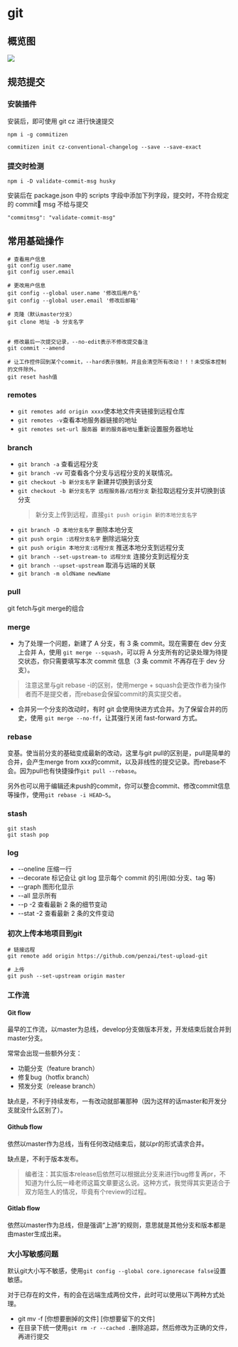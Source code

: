 # git

## 概览图

![](~images/git/git.png)

## 规范提交

### 安装插件

安装后，即可使用 git cz 进行快速提交

```
npm i -g commitizen

commitizen init cz-conventional-changelog --save --save-exact
```

### 提交时检测

```
npm i -D validate-commit-msg husky
```

安装后在 package.json 中的 scripts 字段中添加下列字段，提交时，不符合规定的 commit msg 不给与提交

```
"commitmsg": "validate-commit-msg"
```

## 常用基础操作

```
# 查看用户信息
git config user.name
git config user.email

# 更改用户信息
git config --global user.name '修改后用户名'
git config --global user.email '修改后邮箱'

# 克隆（默认master分支）
git clone 地址 -b 分支名字


# 修改最后一次提交记录，--no-edit表示不修改提交备注
git commit --amend

# 让工作控件回到某个commit，--hard表示强制，并且会清空所有改动！！！未受版本控制的文件除外。
git reset hash值
```
### remotes
- `git remotes add origin xxxx`使本地文件夹链接到远程仓库
- `git remotes -v`查看本地服务器链接的地址
- `git remotes set-url 服务器 新的服务器地址`重新设置服务器地址
### branch

- `git branch -a` 查看远程分支
- `git branch -vv` 可查看各个分支与远程分支的关联情况。
- `git checkout -b 新分支名字` 新建并切换到该分支
- `git checkout -b 新分支名字 远程服务器/远程分支` 新拉取远程分支并切换到该分支
  > 新分支上传到远程，直接`git push origin 新的本地分支名字`
- `git branch -D 本地分支名字` 删除本地分支
- `git push orgin :远程分支名字` 删除远端分支
- `git push origin 本地分支:远程分支` 推送本地分支到远程分支
- `git branch --set-upstream-to 远程分支` 连接分支到远程分支
- `git branch --upset-upstream` 取消与远端的关联
- `git branch -m oldName newName`

### pull
git fetch与git merge的组合
### merge

- 为了处理一个问题，新建了 A 分支，有 3 条 commit。现在需要在 dev 分支上合并 A，使用 `git merge --squash`，可以将 A 分支所有的记录处理为待提交状态，你只需要填写本次 commit 信息（3 条 commit 不再存在于 dev 分支）。
> 注意这里与git rebase -i的区别，使用merge + squash会更改作者为操作者而不是提交者，而rebase会保留commit的真实提交者。
- 合并另一个分支的改动时，有时 git 会使用快进方式合并。为了保留合并的历史，使用 `git merge --no-ff`，让其强行关闭 fast-forward 方式。

### rebase
变基。使当前分支的基础变成最新的改动，这里与git pull的区别是，pull是简单的合并，会产生merge from xxx的commit，以及非线性的提交记录。而rebase不会。因为pull也有快捷操作`git pull --rebase`。

另外也可以用于编辑还未push的commit，你可以整合commit、修改commit信息等操作，使用`git rebase -i HEAD~5`。

### stash

```
git stash
git stash pop
```
### log

- --oneline 压缩一行
- --decorate 标记会让 git log 显示每个 commit 的引用(如:分支、tag 等)
- --graph 图形化显示
- --all 显示所有
- --p -2 查看最新 2 条的细节变动
- --stat -2 查看最新 2 条的文件变动

### 初次上传本地项目到git
```
# 链接远程
git remote add origin https://github.com/penzai/test-upload-git

# 上传
git push --set-upstream origin master
```

### 工作流
#### Git flow
最早的工作流，以master为总线，develop分支做版本开发，开发结束后就合并到master分支。

常常会出现一些额外分支：
- 功能分支（feature branch）
- 修复bug（hotfix branch）
- 预发分支（release branch）

缺点是，不利于持续发布，一有改动就部署那种（因为这样的话master和开发分支就没什么区别了）。
#### Github flow
依然以master作为总线，当有任何改动结束后，就以pr的形式请求合并。

缺点是，不利于版本发布。

> 编者注：其实版本release后依然可以根据此分支来进行bug修复再pr，不知道为什么阮一峰老师这篇文章要这么说。这种方式，我觉得其实更适合于双方陌生人的情况，毕竟有个review的过程。
#### Gitlab flow
依然以master作为总线，但是强调“上游”的规则，意思就是其他分支和版本都是由master生成出来。

### 大小写敏感问题
默认git大小写不敏感，使用`git config --global core.ignorecase false`设置敏感。

对于已存在的文件，有的会在远端生成两份文件，此时可以使用以下两种方式处理。

- git mv -f [你想要删掉的文件] [你想要留下的文件]
- 在目录下统一使用`git rm -r --cached .`删除追踪，然后修改为正确的文件，再进行提交